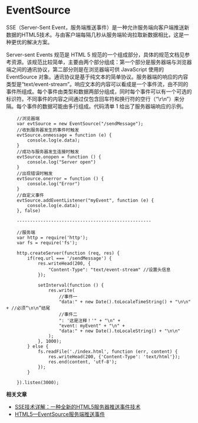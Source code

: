 # EventSource

SSE（Server-Sent Event，服务端推送事件）是一种允许服务端向客户端推送新数据的HTML5技术。与由客户端每隔几秒从服务端轮询拉取新数据相比，这是一种更优的解决方案。

Server-sent Events 规范是 HTML 5 规范的一个组成部分，具体的规范文档见参考资源。该规范比较简单，主要由两个部分组成：第一个部分是服务器端与浏览器端之间的通讯协议，第二部分则是在浏览器端可供 JavaScript 使用的 EventSource 对象。通讯协议是基于纯文本的简单协议。服务器端的响应的内容类型是“text/event-stream”。响应文本的内容可以看成是一个事件流，由不同的事件所组成。每个事件由类型和数据两部分组成，同时每个事件可以有一个可选的标识符。不同事件的内容之间通过仅包含回车符和换行符的空行（“\r\n”）来分隔。每个事件的数据可能由多行组成。代码清单 1 给出了服务器端响应的示例。


        //浏览器端
        var evtSource = new EventSource("/sendMessage");
        //收到服务器发生的事件时触发
        evtSource.onmessage = function (e) {
            console.log(e.data);
        }
        //成功与服务器发生连接时触发
        evtSource.onopen = function () {
            console.log("Server open")
        } 
        //出现错误时触发
        evtSource.onerror = function () {
            console.log("Error")
        } 
        //自定义事件
        evtSource.addEventListener("myEvent", function (e) {
            console.log(e.data);
        }, false)

        ---------------------------------------------------
        
        //服务端
        var http = require('http');
        var fs = require('fs');

        http.createServer(function (req, res) {
            if(req.url === '/sendMessage') {
                res.writeHead(200, {
                    "Content-Type": "text/event-stream" //设置头信息
                });

                setInterval(function () {
                    res.write(
                        //事件一
                        "data:" + new Date().toLocaleTimeString() + "\n\n" + //必须“\n\n”结尾
                        //事件二
                        ": '这是注释！'" + "\n" +
                        "event: myEvent" + "\n" + 
                        "data:" + new Date().toLocaleString() + "\n\n"
                    );
                }, 1000);
            } else {
                fs.readFile('./index.html', function (err, content) {
                    res.writeHead(200, {'Content-Type': 'text/html'});
                    res.end(content, 'utf-8');
                });
            }

        }).listen(3000);

**相关文章**
* [SSE技术详解：一种全新的HTML5服务器推送事件技术](http://www.52im.net/thread-335-1-1.html)
* [HTML5—EventSource服务端推送事件](http://www.jianshu.com/p/622a3549728a)
